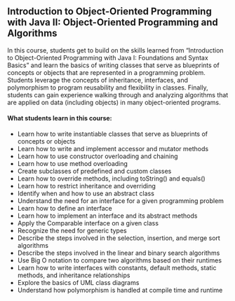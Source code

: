 ## Introduction to Object-Oriented Programming with Java II: Object-Oriented Programming and Algorithms

In this course, students get to build on the skills learned from “Introduction to Object-Oriented Programming with Java I: Foundations and Syntax Basics” and learn the basics of writing classes that serve as blueprints of concepts or objects that are represented in a programming problem. Students leverage the concepts of inheritance, interfaces, and polymorphism to program reusability and flexibility in classes. Finally, students can gain experience walking through and analyzing algorithms that are applied on data (including objects) in many object-oriented programs.
#### What students learn in this course:
- Learn how to write instantiable classes that serve as blueprints of concepts or objects
- Learn how to write and implement accessor and mutator methods
- Learn how to use constructor overloading and chaining
- Learn how to use method overloading
- Create subclasses of predefined and custom classes
- Learn how to override methods, including toString() and equals()
- Learn how to restrict inheritance and overriding
- Identify when and how to use an abstract class
- Understand the need for an interface for a given programming problem
- Learn how to define an interface
- Learn how to implement an interface and its abstract methods
- Apply the Comparable interface on a given class
- Recognize the need for generic types
- Describe the steps involved in the selection, insertion, and merge sort algorithms
- Describe the steps involved in the linear and binary search algorithms
- Use Big O notation to compare two algorithms based on their runtimes
- Learn how to write interfaces with constants, default methods, static methods, and inheritance relationships
- Explore the basics of UML class diagrams
- Understand how polymorphism is handled at compile time and runtime
